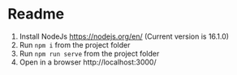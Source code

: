 # Readme

1. Install NodeJs https://nodejs.org/en/ (Current version is 16.1.0)
2. Run `npm i` from the project folder
3. Run `npm run serve` from the project folder
4. Open in a browser http://localhost:3000/

